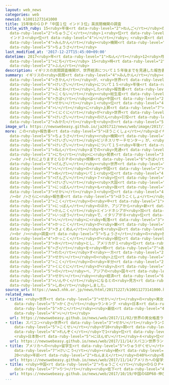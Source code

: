 ```yaml
---
layout: web_news
categories: web
newsid: k10011273141000
title: 15年後のＧＤＰ「中国１位 インド３位」英民間機関の調査
title_with_ruby: 15<ruby>年後<rt data-ruby-level="2">ねんご</rt></ruby>のＧＤＰ「<ruby>中国<rt
  data-ruby-level="2">ちゅうごく</rt></ruby>１<ruby>位<rt data-ruby-level="4">い</rt></ruby>
  インド３<ruby>位<rt data-ruby-level="4">い</rt></ruby>」<ruby>英<rt data-ruby-level="4">えい</rt></ruby><ruby>民間<rt
  data-ruby-level="4">みんかん</rt></ruby><ruby>機関<rt data-ruby-level="4">きかん</rt></ruby>の<ruby>調査<rt
  data-ruby-level="5">ちょうさ</rt></ruby>
last_modified_at: '2017-12-27T15:45:00+09:00'
datetime: 2017<ruby>年<rt data-ruby-level="1">ねん</rt></ruby>12<ruby>月<rt data-ruby-level="1">がつ</rt></ruby>27<ruby>日<rt
  data-ruby-level="1">にち</rt></ruby> 15<ruby>時<rt data-ruby-level="2">じ</rt></ruby>45<ruby>分<rt
  data-ruby-level="2">ふん</rt></ruby>
description: イギリスの民間調査機関が、世界経済について１５年後までを見通した報告書をまとめ、ＧＤＰ＝国内総生産の規模は中国が世界１位に、インドが３位に上昇するなどアジアの国々が世界経済のけん引役になるとの見方を示しました。
summary: イギリスの<ruby>民間<rt data-ruby-level="4">みんかん</rt></ruby><ruby>調査<rt data-ruby-level="5">ちょうさ</rt></ruby><ruby>機関<rt
  data-ruby-level="4">きかん</rt></ruby>が、<ruby>世界<rt data-ruby-level="3">せかい</rt></ruby><ruby>経済<rt
  data-ruby-level="6">けいざい</rt></ruby>について１５<ruby>年後<rt data-ruby-level="2">ねんご</rt></ruby>までを<ruby>見通<rt
  data-ruby-level="2">みとお</rt></ruby>した<ruby>報告書<rt data-ruby-level="5">ほうこくしょ</rt></ruby>をまとめ、ＧＤＰ＝<ruby>国内<rt
  data-ruby-level="2">こくない</rt></ruby><ruby>総生産<rt data-ruby-level="5">そうせいさん</rt></ruby>の<ruby>規模<rt
  data-ruby-level="6">きぼ</rt></ruby>は<ruby>中国<rt data-ruby-level="2">ちゅうごく</rt></ruby>が<ruby>世界<rt
  data-ruby-level="3">せかい</rt></ruby>１<ruby>位<rt data-ruby-level="4">い</rt></ruby>に、インドが３<ruby>位<rt
  data-ruby-level="4">い</rt></ruby>に<ruby>上昇<rt data-ruby-level="7">じょうしょう</rt></ruby>するなどアジアの<ruby>国々<rt
  data-ruby-level="2">くにぐに</rt></ruby>が<ruby>世界<rt data-ruby-level="3">せかい</rt></ruby><ruby>経済<rt
  data-ruby-level="6">けいざい</rt></ruby>のけん<ruby>引役<rt data-ruby-level="3">いんやく</rt></ruby>になるとの<ruby>見方<rt
  data-ruby-level="2">みかた</rt></ruby>を<ruby>示<rt data-ruby-level="5">しめ</rt></ruby>しました。
image_url: https://newswebeasy.github.io/ja201712/news/web/image/2017/12/27/K10011273141_1712271555_1712271555_01_02.jpg
more: この<ruby>報告書<rt data-ruby-level="5">ほうこくしょ</rt></ruby>はイギリスの<ruby>民間<rt data-ruby-level="4">みんかん</rt></ruby><ruby>調査<rt
  data-ruby-level="5">ちょうさ</rt></ruby><ruby>機関<rt data-ruby-level="4">きかん</rt></ruby>「<ruby>経済<rt
  data-ruby-level="6">けいざい</rt></ruby>ビジネスリサーチセンター」が、<ruby>世界<rt data-ruby-level="3">せかい</rt></ruby><ruby>経済<rt
  data-ruby-level="6">けいざい</rt></ruby>について１５<ruby>年後<rt data-ruby-level="2">ねんご</rt></ruby>の２０３２<ruby>年<rt
  data-ruby-level="1">ねん</rt></ruby>までの<ruby>見通<rt data-ruby-level="2">みとお</rt></ruby>しをまとめ、２６<ruby>日<rt
  data-ruby-level="1">にち</rt></ruby>に<ruby>発表<rt data-ruby-level="3">はっぴょう</rt></ruby>しました。<br
  /><br />それによりますとＧＤＰの<ruby>規模<rt data-ruby-level="6">きぼ</rt></ruby>は、<ruby>現在<rt
  data-ruby-level="5">げんざい</rt></ruby><ruby>世界<rt data-ruby-level="3">せかい</rt></ruby>２<ruby>位<rt
  data-ruby-level="4">い</rt></ruby>の<ruby>中国<rt data-ruby-level="2">ちゅうごく</rt></ruby>がアメリカを<ruby>抜<rt
  data-ruby-level="7">ぬ</rt></ruby>いて１<ruby>位<rt data-ruby-level="4">い</rt></ruby>になり、<ruby>現在<rt
  data-ruby-level="5">げんざい</rt></ruby>７<ruby>位<rt data-ruby-level="4">い</rt></ruby>のインドも、ヨーロッパの<ruby>経済<rt
  data-ruby-level="6">けいざい</rt></ruby><ruby>大国<rt data-ruby-level="2">たいこく</rt></ruby>や<ruby>日本<rt
  data-ruby-level="1">にっぽん</rt></ruby>も<ruby>抜<rt data-ruby-level="7">ぬ</rt></ruby>いて<ruby>世界<rt
  data-ruby-level="3">せかい</rt></ruby>３<ruby>位<rt data-ruby-level="4">い</rt></ruby>になるとしています。<br
  /><br />さらに<ruby>報告書<rt data-ruby-level="5">ほうこくしょ</rt></ruby>は、<ruby>上位<rt data-ruby-level="4">じょうい</rt></ruby>１０か<ruby>国<rt
  data-ruby-level="2">こく</rt></ruby>の<ruby>中<rt data-ruby-level="1">なか</rt></ruby>に<ruby>日本<rt
  data-ruby-level="1">にっぽん</rt></ruby>のほか、アジアから<ruby>新<rt data-ruby-level="2">あら</rt></ruby>たに<ruby>韓国<rt
  data-ruby-level="7">かんこく</rt></ruby>とインドネシアが<ruby>加<rt data-ruby-level="4">くわ</rt></ruby>わる<ruby>一方<rt
  data-ruby-level="2">いっぽう</rt></ruby>で、イタリアが８<ruby>位<rt data-ruby-level="4">い</rt></ruby>から１３<ruby>位<rt
  data-ruby-level="4">い</rt></ruby>に<ruby>転落<rt data-ruby-level="3">てんらく</rt></ruby>するなど、ヨーロッパ<ruby>各国<rt
  data-ruby-level="4">かっこく</rt></ruby>が<ruby>厳<rt data-ruby-level="6">きび</rt></ruby>しい<ruby>局面<rt
  data-ruby-level="3">きょくめん</rt></ruby>を<ruby>迎<rt data-ruby-level="7">むか</rt></ruby>えるとしています。<br
  /><br /><ruby>調査<rt data-ruby-level="5">ちょうさ</rt></ruby>の<ruby>担当者<rt data-ruby-level="6">たんとうしゃ</rt></ruby>は「ヨーロッパ<ruby>各国<rt
  data-ruby-level="4">かっこく</rt></ruby>が<ruby>順位<rt data-ruby-level="4">じゅんい</rt></ruby>を<ruby>落<rt
  data-ruby-level="3">お</rt></ruby>とし、アメリカが１<ruby>位<rt data-ruby-level="4">い</rt></ruby>の<ruby>座<rt
  data-ruby-level="6">ざ</rt></ruby>を<ruby>明<rt data-ruby-level="7">あ</rt></ruby>け<ruby>渡<rt
  data-ruby-level="7">わた</rt></ruby>す<ruby>一方<rt data-ruby-level="2">いっぽう</rt></ruby>で、<ruby>世界<rt
  data-ruby-level="3">せかい</rt></ruby>の<ruby>上位<rt data-ruby-level="4">じょうい</rt></ruby>１０か<ruby>国<rt
  data-ruby-level="2">こく</rt></ruby>の<ruby>半分<rt data-ruby-level="2">はんぶん</rt></ruby>をアジアの<ruby>国々<rt
  data-ruby-level="2">くにぐに</rt></ruby>が<ruby>占<rt data-ruby-level="7">し</rt></ruby>めることになる」と<ruby>述<rt
  data-ruby-level="5">の</rt></ruby>べ、アジアの<ruby>国々<rt data-ruby-level="2">くにぐに</rt></ruby>が<ruby>世界<rt
  data-ruby-level="3">せかい</rt></ruby><ruby>経済<rt data-ruby-level="6">けいざい</rt></ruby>のけん<ruby>引役<rt
  data-ruby-level="3">いんやく</rt></ruby>になるとの<ruby>見方<rt data-ruby-level="2">みかた</rt></ruby>を<ruby>示<rt
  data-ruby-level="5">しめ</rt></ruby>しました。
source_url: https://www3.nhk.or.jp/news/html/20171227/k10011273141000.html
related_news:
- title: <ruby>世界<rt data-ruby-level="3">せかい</rt></ruby>の<ruby>男女<rt data-ruby-level="1">だんじょ</rt></ruby><ruby>格差<rt
    data-ruby-level="5">かくさ</rt></ruby>ランキング <ruby>日本<rt data-ruby-level="1">にっぽん</rt></ruby><ruby>過去<rt
    data-ruby-level="5">かこ</rt></ruby><ruby>最低<rt data-ruby-level="4">さいてい</rt></ruby>の114<ruby>位<rt
    data-ruby-level="4">い</rt></ruby>
  url: https://newswebeasy.github.io/news/web/2017/11/02/世界の男女格差ランキング-日本過去最低の114位
- title: スパコン<ruby>世界<rt data-ruby-level="3">せかい</rt></ruby>ランク <ruby>中<rt data-ruby-level="1">ちゅう</rt></ruby><ruby>国勢<rt
    data-ruby-level="5">こくせい</rt></ruby>が10<ruby>期<rt data-ruby-level="3">き</rt></ruby><ruby>連続<rt
    data-ruby-level="4">れんぞく</rt></ruby>で1<ruby>位<rt data-ruby-level="4">い</rt></ruby>
    <ruby>日本勢<rt data-ruby-level="5">にほんぜい</rt></ruby>４<ruby>位<rt data-ruby-level="4">い</rt></ruby>
  url: https://newswebeasy.github.io/news/web/2017/11/14/スパコン世界ランク-中国勢が10期連続で1位-日本勢4位
- title: アメリカへの<ruby>留学生<rt data-ruby-level="5">りゅうがくせい</rt></ruby><ruby>減少<rt data-ruby-level="5">げんしょう</rt></ruby><ruby>傾向<rt
    data-ruby-level="7">けいこう</rt></ruby><ruby>続<rt data-ruby-level="4">つづ</rt></ruby>く
    20<ruby>年前<rt data-ruby-level="2">ねんまえ</rt></ruby>の40％<ruby>程度<rt data-ruby-level="5">ていど</rt></ruby>
  url: https://newswebeasy.github.io/news/web/2017/11/14/アメリカへの留学生減少傾向続く-20年前の40程度
- title: <ruby>中国<rt data-ruby-level="2">ちゅうごく</rt></ruby>のＧＤＰ+6.8％ <ruby>伸<rt data-ruby-level="7">の</rt></ruby>び<ruby>率<rt
    data-ruby-level="7">りつ</rt></ruby><ruby>低下<rt data-ruby-level="4">ていか</rt></ruby>
  url: https://newswebeasy.github.io/news/web/2017/10/19/中国のGDP68-伸び率低下
...
```

